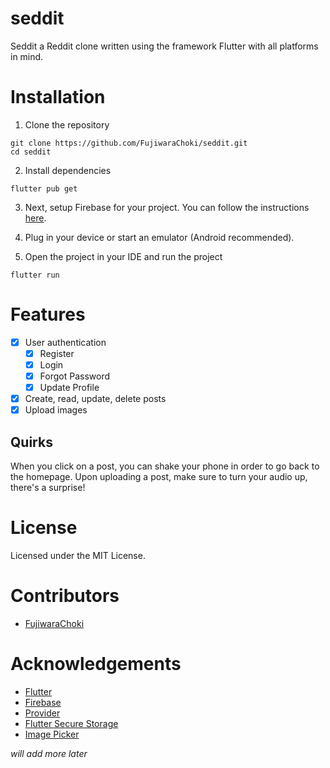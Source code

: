 # seddit

Seddit a Reddit clone written using the framework Flutter with all platforms in mind.

# Installation

1. Clone the repository
```
git clone https://github.com/FujiwaraChoki/seddit.git
cd seddit
```

2. Install dependencies
```
flutter pub get
```

3. Next, setup Firebase for your project. You can follow the instructions [here](https://firebase.google.com/docs/flutter/setup).

4. Plug in your device or start an emulator (Android recommended).

5. Open the project in your IDE and run the project
```
flutter run
```

# Features

- [x] User authentication
    - [x] Register
    - [x] Login
    - [x] Forgot Password
    - [x] Update Profile
- [x] Create, read, update, delete posts
- [x] Upload images

## Quirks

When you click on a post, you can shake your phone in order to go back to the homepage.
Upon uploading a post, make sure to turn your audio up, there's a surprise!

# License

Licensed under the MIT License.

# Contributors

- [FujiwaraChoki](https://github.com/FujiwaraChoki)

# Acknowledgements

- [Flutter](https://flutter.dev/)
- [Firebase](https://firebase.google.com/)
- [Provider](https://pub.dev/packages/provider)
- [Flutter Secure Storage](https://pub.dev/packages/flutter_secure_storage)
- [Image Picker](https://pub.dev/packages/image_picker)

*will add more later*
